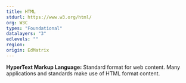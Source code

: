 ```yaml
---
title: HTML
stdurl: https://www.w3.org/html/
org: W3C
types: "Foundational"
datalayers: "3"
edlevels: ""
region:
origin: EdMatrix
---
```

**HyperText Markup Language:** Standard format for web content. Many applications and standards make use of HTML format content.
